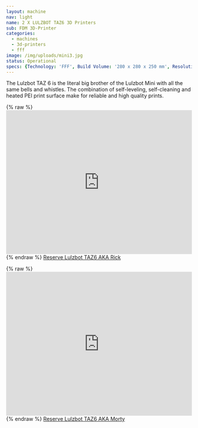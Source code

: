 ```yaml
---
layout: machine
nav: light
name: 2 X LULZBOT TAZ6 3D Printers
sub: FDM 3D-Printer
categories:
  - machines
  - 3d-printers
  - fff
image: /img/uploads/mini3.jpg
status: Operational
specs: {Technology: 'FFF', Build Volume: '280 x 280 x 250 mm', Resolution: '0.05 mm to 0.50 mm', Nozzle:'0.6', Materials: 'PLA, PP, Nylon, PETT, PETG, WoodFill, BronzeFill', File Formats: '.stl .gcode', Software: 'Cura Lulzbot'}
---
```


The Lulzbot TAZ 6 is the literal big brother of the Lulzbot Mini with all the same bells and whistles. The combination of self-leveling, self-cleaning and heated PEI print surface make for reliable and high quality prints. 

{% raw %} <iframe src="https://takeout.aalto.fi/embed/606021" width="100%" height="390" frameborder="0"></iframe> {% endraw %}
[Reserve Lulzbot TAZ6 AKA Rick](https://takeout.aalto.fi/606021)


{% raw %} <iframe src="https://takeout.aalto.fi/embed/606022" width="100%" height="390" frameborder="0"></iframe> {% endraw %}
[Reserve Lulzbot TAZ6 AKA Morty](https://takeout.aalto.fi/606022)

